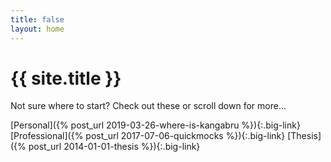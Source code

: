 ```yaml
---
title: false
layout: home
---
```


# {{ site.title }}

Not sure where to start? Check out these or scroll down for more...

[Personal]({% post_url 2019-03-26-where-is-kangabru %}){:.big-link}
[Professional]({% post_url 2017-07-06-quickmocks %}){:.big-link}
[Thesis]({% post_url 2014-01-01-thesis %}){:.big-link}
